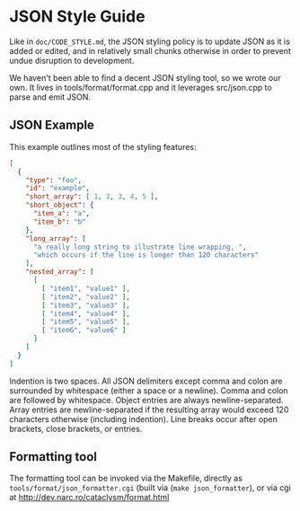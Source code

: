 # JSON Style Guide

Like in `doc/CODE_STYLE.md`, the JSON styling policy is to update JSON as it is added or edited, and in relatively small chunks otherwise in order to prevent undue disruption to development.

We haven't been able to find a decent JSON styling tool, so we wrote our own.  It lives in tools/format/format.cpp and it leverages src/json.cpp to parse and emit JSON.

## JSON Example

This example outlines most of the styling features:

```json
[
  {
    "type": "foo",
    "id": "example",
    "short_array": [ 1, 2, 3, 4, 5 ],
    "short_object": {
      "item_a": "a",
      "item_b": "b"
    },
    "long_array": [
      "a really long string to illustrate line wrapping, ",
      "which occurs if the line is longer than 120 characters"
    ],
    "nested_array": [
      [
        [ "item1", "value1" ],
        [ "item2", "value2" ],
        [ "item3", "value3" ],
        [ "item4", "value4" ],
        [ "item5", "value5" ],
        [ "item6", "value6" ]
      ]
    ]
  }
]
```
Indention is two spaces.
All JSON delimiters except comma and colon are surrounded by whitespace (either a space or a newline).
Comma and colon are followed by whitespace.
Object entries are always newline-separated.
Array entries are newline-separated if the resulting array would exceed 120 characters otherwise (including indention).
Line breaks occur after open brackets, close brackets, or entries.

## Formatting tool

The formatting tool can be invoked via the Makefile, directly as `tools/format/json_formatter.cgi` (built via (`make json_formatter`), or via cgi at http://dev.narc.ro/cataclysm/format.html
